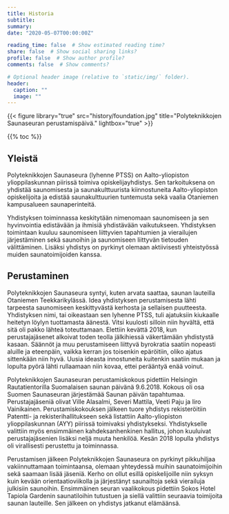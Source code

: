 ```yaml
---
title: Historia
subtitle:
summary: 
date: "2020-05-07T00:00:00Z"

reading_time: false  # Show estimated reading time?
share: false  # Show social sharing links?
profile: false  # Show author profile?
comments: false  # Show comments?

# Optional header image (relative to `static/img/` folder).
header:
  caption: ""
  image: ""
---
```


{{< figure library="true" src="history/foundation.jpg" title="Polyteknikkojen Saunaseuran perustamispäivä." lightbox="true" >}}

{{% toc %}}

## Yleistä
Polyteknikkojen Saunaseura (lyhenne PTSS) on Aalto-yliopiston ylioppilaskunnan piirissä toimiva opiskelijayhdistys. Sen tarkoituksena on yhdistää saunomisesta ja saunakulttuurista kiinnostuneita Aalto-yliopiston opiskelijoita ja edistää saunakulttuurien tuntemusta sekä vaalia Otaniemen kampusalueen saunaperinteitä.

Yhdistyksen toiminnassa keskitytään nimenomaan saunomiseen ja sen hyvinvointia edistävään ja ihmisiä yhdistävään vaikutukseen. Yhdistyksen toimintaan kuuluu saunomiseen liittyvien tapahtumien ja vierailujen järjestäminen sekä saunoihin ja saunomiseen liittyvän tietouden välittäminen. Lisäksi yhdistys on pyrkinyt olemaan aktiivisesti yhteistyössä muiden saunatoimijoiden kanssa.

## Perustaminen
Polyteknikkojen Saunaseura syntyi, kuten arvata saattaa, saunan lauteilla Otaniemen Teekkarikylässä. Idea yhdistyksen perustamisesta lähti tarpeesta saunomiseen keskittyvästä kerhosta ja sellaisen puutteesta. Yhdistyksen nimi, tai oikeastaan sen lyhenne PTSS, tuli ajatuksiin kiukaalle heitetyn löylyn tuottamasta äänestä. Vitsi kuulosti silloin niin hyvältä, että sitä oli pakko lähteä toteuttamaan. Elettiin kevättä 2018, kun perustajajäsenet alkoivat toden teolla jälkihiessä väkertämään yhdistystä kasaan. Säännöt ja muu perustamiseen liittyvä byrokratia saatiin nopeasti aluille ja eteenpäin, vaikka kerran jos toisenkin epäröitiin, oliko ajatus sittenkään niin hyvä. Uusia ideasta innostuneita kuitenkin saatiin mukaan ja lopulta pyörä lähti rullaamaan niin kovaa, ettei perääntyä enää voinut.

Polyteknikkojen Saunaseuran perustamiskokous pidettiin Helsingin Rautatientorilla Suomalaisen saunan päivänä 9.6.2018. Kokous oli osa Suomen Saunaseuran järjestämää Saunan päivän tapahtumaa. Perustajajäseniä olivat Ville Alasalmi, Severi Mattila, Veeti Paju ja Iiro Vainikainen. Perustamiskokouksen jälkeen tuore yhdistys rekisteröitiin Patentti- ja rekisterihallitukseen sekä listattiin Aalto-yliopiston ylioppilaskunnan (AYY) piirissä toimivaksi yhdistykseksi. Yhdistykselle valittiin myös ensimmäinen kahdeksanhenkinen hallitus, johon kuuluivat perustajajäsenien lisäksi neljä muuta henkilöä. Kesän 2018 lopulla yhdistys oli virallisesti perustettu ja toiminnassa.

Perustamisen jälkeen Polyteknikkojen Saunaseura on pyrkinyt pikkuhiljaa  vakiinnuttamaan toimintaansa, olemaan yhteydessä muihin saunatoimijoihin sekä saamaan lisää jäseniä. Kerho on ollut esillä opiskelijoille niin syksyn kuin kevään orientaatioviikolla ja järjestänyt saunailtoja sekä vierailuja julkisiin saunoihin. Ensimmäinen seuran vaalikokous pidettiin Sokos Hotel Tapiola Gardenin saunatiloihin tutustuen ja siellä valittiin seuraavia toimijoita saunan lauteille. Sen jälkeen on yhdistys jatkanut elämäänsä.
